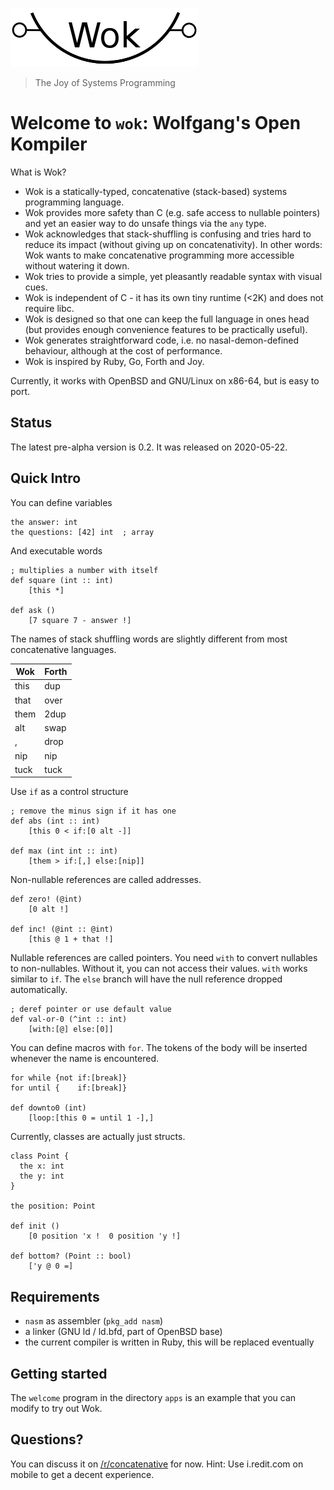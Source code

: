 ![Wok](logo.png)

> The Joy of Systems Programming

# Welcome to `wok`: Wolfgang's Open Kompiler

What is Wok?

- Wok is a statically-typed, concatenative (stack-based) systems programming language.
- Wok provides more safety than C (e.g. safe access to nullable pointers) and yet an easier way to do unsafe things via the `any` type.
- Wok acknowledges that stack-shuffling is confusing and tries hard to reduce its impact (without giving up on concatenativity). In other words: Wok wants to make concatenative programming more accessible without watering it down.
- Wok tries to provide a simple, yet pleasantly readable syntax with visual cues.
- Wok is independent of C - it has its own tiny runtime (<2K) and does not require libc.
- Wok is designed so that one can keep the full language in ones head (but provides enough convenience features to be practically useful).
- Wok generates straightforward code, i.e. no nasal-demon-defined behaviour, although at the cost of performance.
- Wok is inspired by Ruby, Go, Forth and Joy.

Currently, it works with OpenBSD and GNU/Linux on x86-64, but is easy to port.

## Status

The latest pre-alpha version is 0.2.
It was released on 2020-05-22.

## Quick Intro

You can define variables

```
the answer: int
the questions: [42] int  ; array
```

And executable words

```
; multiplies a number with itself
def square (int :: int)
    [this *]

def ask ()
    [7 square 7 - answer !] 
```

The names of stack shuffling words are slightly different from most concatenative languages.

Wok    | Forth
-------|-------
this   | dup
that   | over
them   | 2dup
alt    | swap
,      | drop
nip    | nip
tuck   | tuck

Use `if` as a control structure

```
; remove the minus sign if it has one
def abs (int :: int)
    [this 0 < if:[0 alt -]]

def max (int int :: int)
    [them > if:[,] else:[nip]]
```

Non-nullable references are called addresses.

```
def zero! (@int)
    [0 alt !]

def inc! (@int :: @int)
    [this @ 1 + that !]
```

Nullable references are called pointers.
You need `with` to convert nullables to non-nullables.
Without it, you can not access their values.
`with` works similar to `if`.
The `else` branch will have the null reference dropped automatically.

```
; deref pointer or use default value
def val-or-0 (^int :: int)
    [with:[@] else:[0]]
```

You can define macros with `for`.
The tokens of the body will be inserted whenever the name is encountered.

```
for while {not if:[break]}
for until {    if:[break]}

def downto0 (int)
    [loop:[this 0 = until 1 -],]
```

Currently, classes are actually just structs.

```
class Point {
  the x: int
  the y: int
}

the position: Point

def init ()
    [0 position 'x !  0 position 'y !]

def bottom? (Point :: bool)
    ['y @ 0 =]
```

## Requirements

- `nasm` as assembler (`pkg_add nasm`)
- a linker (GNU ld / ld.bfd, part of OpenBSD base)
- the current compiler is written in Ruby, this will be replaced eventually

## Getting started

The `welcome` program in the directory `apps` is an example that you can modify to try out Wok.

## Questions?

You can discuss it on [/r/concatenative](https://old.reddit.com/r/concatenative) for now.
Hint: Use i.redit.com on mobile to get a decent experience.
